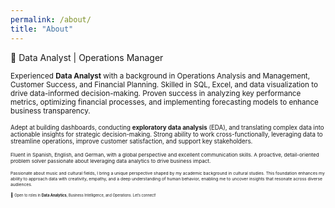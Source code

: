 ```yaml
---
permalink: /about/
title: "About"
---
```


🔹 Data Analyst | Operations Manager

<small> Experienced **Data Analyst** with a background in Operations Analysis and Management, Customer Success, and Financial Planning. Skilled in SQL, Excel, and data visualization to drive data-informed decision-making. Proven success in analyzing key performance metrics, optimizing financial processes, and implementing forecasting models to enhance business transparency.

<small>Adept at building dashboards, conducting **exploratory data analysis** (EDA), and translating complex data into actionable insights for strategic decision-making. Strong ability to work cross-functionally, leveraging data to streamline operations, improve customer satisfaction, and support key stakeholders.

<small>Fluent in Spanish, English, and German, with a global perspective and excellent communication skills. A proactive, detail-oriented problem solver passionate about leveraging data analytics to drive business impact.

<small>Passionate about music and cultural fields, I bring a unique perspective shaped by my academic background in cultural studies. This foundation enhances my ability to approach data with creativity, empathy, and a deep understanding of human behavior, enabling me to uncover insights that resonate across diverse audiences.

📩 <small>Open to roles in **Data Analytics**, Business Intelligence, and Operations. Let’s connect!
